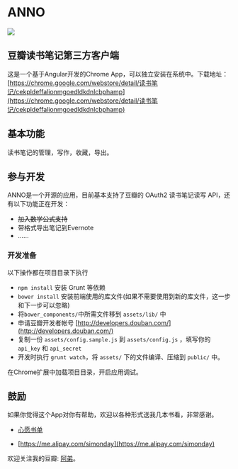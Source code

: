 # ANNO

![](http://ww4.sinaimg.cn/small/6143ba6fjw1eel7jb3eolj203k03kjr8.jpg)

## 豆瓣读书笔记第三方客户端

这是一个基于Angular开发的Chrome App，可以独立安装在系统中。下载地址：[https://chrome.google.com/webstore/detail/读书笔记/cekpldeffalionmgoedldkdnlcbphamp](https://chrome.google.com/webstore/detail/读书笔记/cekpldeffalionmgoedldkdnlcbphamp)

## 基本功能

读书笔记的管理，写作，收藏，导出。

## 参与开发

ANNO是一个开源的应用，目前基本支持了豆瓣的 OAuth2 读书笔记读写 API，还有以下功能正在开发：

* ~~加入数学公式支持~~
* 带格式导出笔记到Evernote
* ……

### 开发准备

以下操作都在项目目录下执行

* `npm install` 安装 Grunt 等依赖
* `bower install` 安装前端使用的库文件(如果不需要使用到新的库文件，这一步和下一步可以忽略)
* 将`bower_components/`中所需文件移到 `assets/lib/` 中
* 申请豆瓣开发者帐号 [http://developers.douban.com/](http://developers.douban.com/)
* 复制一份 `assets/config.sample.js` 到 `assets/config.js` ，填写你的 `api_key` 和 `api_secret`
* 开发时执行 `grunt watch`，将 `assets/` 下的文件编译、压缩到 `public/` 中。

在Chrome扩展中加载项目目录，开启应用调试。

## 鼓励

如果你觉得这个App对你有帮助，欢迎以各种形式送我几本书看，非常感谢。

* [心愿书单](http://book.douban.com/doulist/3639007/)

* [https://me.alipay.com/simonday](https://me.alipay.com/simonday)

欢迎关注我的豆瓣: [阿弟](http://www.douban.com/people/sensitive/)。
